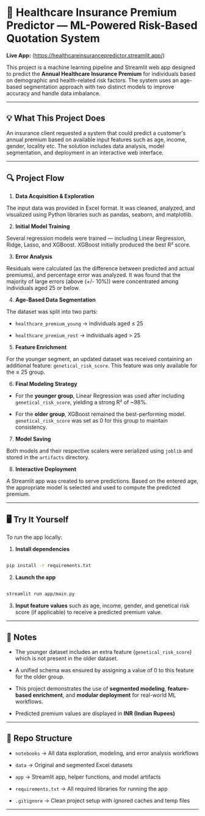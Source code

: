 # 🏥 Healthcare Insurance Premium Predictor — ML-Powered Risk-Based Quotation System


**Live App:** (https://healthcareinsurancepredictor.streamlit.app/)  


This project is a machine learning pipeline and Streamlit web app designed to predict the **Annual Healthcare Insurance Premium** for individuals based on demographic and health-related risk factors. The system uses an age-based segmentation approach with two distinct models to improve accuracy and handle data imbalance.



---



## 💡 What This Project Does



An insurance client requested a system that could predict a customer's annual premium based on available input features such as age, income, gender, locality etc. The solution includes data analysis, model segmentation, and deployment in an interactive web interface.



---



## 🔍 Project Flow



1. **Data Acquisition & Exploration**

The input data was provided in Excel format. It was cleaned, analyzed, and visualized using Python libraries such as pandas, seaborn, and matplotlib.



2. **Initial Model Training**  

Several regression models were trained — including Linear Regression, Ridge, Lasso, and XGBoost. XGBoost initially produced the best R² score.



3. **Error Analysis**  

Residuals were calculated (as the difference between predicted and actual premiums), and percentage error was analyzed. It was found that the majority of large errors (above (+/- 10%)) were concentrated among individuals aged 25 or below.



4. **Age-Based Data Segmentation**  

The dataset was split into two parts:

- `healthcare_premium_young` → individuals aged ≤ 25

- `healthcare_premium_rest` → individuals aged > 25



5. **Feature Enrichment**  

For the younger segment, an updated dataset was received containing an additional feature: `genetical_risk_score`. This feature was only available for the ≤ 25 group.



6. **Final Modeling Strategy**  

- For the **younger group**, Linear Regression was used after including `genetical_risk_score`, yielding a strong R² of ~98%.

- For the **older group**, XGBoost remained the best-performing model. `genetical_risk_score` was set as 0 for this group to maintain consistency.



7. **Model Saving**  

Both models and their respective scalers were serialized using `joblib` and stored in the `artifacts` directory.



8. **Interactive Deployment**  

A Streamlit app was created to serve predictions. Based on the entered age, the appropriate model is selected and used to compute the predicted premium.



---



## 🖥️ Try It Yourself



To run the app locally:



1. **Install dependencies**



```bash

pip install -r requirements.txt

```



2. **Launch the app**



```bash

streamlit run app/main.py

```



3. **Input feature values** such as age, income, gender, and genetical risk score (if applicable) to receive a predicted premium value.



---



## 🚧 Notes



- The younger dataset includes an extra feature (`genetical_risk_score`) which is not present in the older dataset.

- A unified schema was ensured by assigning a value of 0 to this feature for the older group.

- This project demonstrates the use of **segmented modeling**, **feature-based enrichment**, and **modular deployment** for real-world ML workflows.

- Predicted premium values are displayed in **INR (Indian Rupees)**



---



## 📁 Repo Structure



- `notebooks` → All data exploration, modeling, and error analysis workflows

- `data` → Original and segmented Excel datasets

- `app` → Streamlit app, helper functions, and model artifacts

- `requirements.txt` → All required libraries for running the app

- `.gitignore` → Clean project setup with ignored caches and temp files

---



